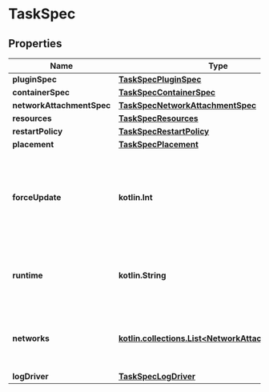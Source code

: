 
# TaskSpec

## Properties
Name | Type | Description | Notes
------------ | ------------- | ------------- | -------------
**pluginSpec** | [**TaskSpecPluginSpec**](TaskSpecPluginSpec.md) |  |  [optional]
**containerSpec** | [**TaskSpecContainerSpec**](TaskSpecContainerSpec.md) |  |  [optional]
**networkAttachmentSpec** | [**TaskSpecNetworkAttachmentSpec**](TaskSpecNetworkAttachmentSpec.md) |  |  [optional]
**resources** | [**TaskSpecResources**](TaskSpecResources.md) |  |  [optional]
**restartPolicy** | [**TaskSpecRestartPolicy**](TaskSpecRestartPolicy.md) |  |  [optional]
**placement** | [**TaskSpecPlacement**](TaskSpecPlacement.md) |  |  [optional]
**forceUpdate** | **kotlin.Int** | A counter that triggers an update even if no relevant parameters have been changed.  |  [optional]
**runtime** | **kotlin.String** | Runtime is the type of runtime specified for the task executor.  |  [optional]
**networks** | [**kotlin.collections.List&lt;NetworkAttachmentConfig&gt;**](NetworkAttachmentConfig.md) | Specifies which networks the service should attach to. |  [optional]
**logDriver** | [**TaskSpecLogDriver**](TaskSpecLogDriver.md) |  |  [optional]



